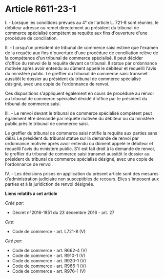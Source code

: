 # Article R611-23-1

I. - Lorsque les conditions prévues au 4° de l'article L. 721-8 sont réunies, le débiteur adresse ou remet directement au
président du tribunal de commerce spécialisé compétent sa requête aux fins d'ouverture d'une procédure de conciliation. 

II. - Lorsqu'un président de tribunal de commerce saisi estime que l'examen de la requête aux fins d'ouverture d'une
procédure de conciliation relève de la compétence d'un tribunal de commerce spécialisé, il peut décider d'office du renvoi de
la requête devant ce tribunal. Il statue par ordonnance motivée après avoir entendu ou dûment appelé le débiteur et recueilli
l'avis du ministère public. Le greffier du tribunal de commerce saisi transmet aussitôt le dossier au président du tribunal
de commerce spécialisé désigné, avec une copie de l'ordonnance de renvoi. 

Ces dispositions s'appliquent également en cours de procédure au renvoi au tribunal de commerce spécialisé décidé d'office
par le président du tribunal de commerce saisi. 

III. - Le renvoi devant le tribunal de commerce spécialisé compétent peut également être demandé par requête motivée du
débiteur ou du ministère public près le tribunal de commerce saisi. 

Le greffier du tribunal de commerce saisi notifie la requête aux parties sans délai. Le président du tribunal statue sur la
demande de renvoi par ordonnance motivée après avoir entendu ou dûment appelé le débiteur et recueilli l'avis du ministère
public. S'il est fait droit à la demande de renvoi, le greffier du tribunal de commerce saisi transmet aussitôt le dossier au
président du tribunal de commerce spécialisé désigné, avec une copie de l'ordonnance de renvoi. 

IV. - Les décisions prises en application du présent article sont des mesures d'administration judiciaire non susceptibles de
recours. Elles s'imposent aux parties et à la juridiction de renvoi désignée.

**Liens relatifs à cet article**

_Créé par_:

  - Décret n°2016-1851 du 23 décembre 2016 - art. 27

_Cite_:

  - Code de commerce - art. L721-8 (V)

_Cité par_:

  - Code de commerce - art. R662-4 (V)
  - Code de commerce - art. R910-1 (V)
  - Code de commerce - art. R920-1 (V)
  - Code de commerce - art. R966-1 (V)
  - Code de commerce - art. R976-1 (V)
